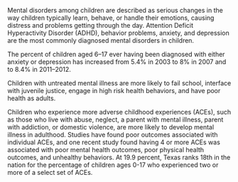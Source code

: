 Mental disorders among children are described as serious changes in the way children typically learn, behave, or handle their emotions, causing distress and problems getting through the day. Attention Deficit Hyperactivity Disorder (ADHD), behavior problems, anxiety, and depression are the most commonly diagnosed mental disorders in children.

The percent of children aged 6–17 ever having been diagnosed with either anxiety or depression has increased from 5.4% in 2003 to 8% in 2007 and to 8.4% in 2011–2012.

Children with untreated mental illness are more likely to fail school, interface with juvenile justice, engage in high risk health behaviors, and have poor health as adults.

Children who experience more adverse childhood experiences (ACEs), such as those who live with abuse, neglect, a parent with mental illness, parent with addiction, or domestic violence, are more likely to develop mental illness in adulthood. Studies have found poor outcomes associated with individual ACEs, and one recent study found having 4 or more ACEs was associated with poor mental health outcomes, poor physical health outcomes, and unhealthy behaviors. At 19.9 percent, Texas ranks 18th in the nation for the percentage of children ages 0-17 who experienced two or more of a select set of ACEs.

